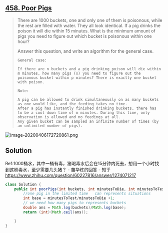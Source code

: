 ## [458. Poor Pigs](https://leetcode-cn.com/problems/poor-pigs/)

> There are 1000 buckets, one and only one of them is poisonous, while the rest are filled with water. They all look identical. If a pig drinks the poison it will die within 15 minutes. What is the minimum amount of pigs you need to figure out which bucket is poisonous within one hour?
>
> Answer this question, and write an algorithm for the general case.
>
>  
>
> ```
> General case:
> 
> If there are n buckets and a pig drinking poison will die within m minutes, how many pigs (x) you need to figure out the poisonous bucket within p minutes? There is exactly one bucket with poison.
> ```
>
>  
>
> ```
> Note:
> 
> A pig can be allowed to drink simultaneously on as many buckets as one would like, and the feeding takes no time.
> After a pig has instantly finished drinking buckets, there has to be a cool down time of m minutes. During this time, only observation is allowed and no feedings at all.
> Any given bucket can be sampled an infinite number of times (by an unlimited number of pigs).
> ```

![image-20200406172720861.png](https://pic.leetcode-cn.com/f9efb2484b94561b2d69d36c1c15a0aa9a309ef67615ab6692739be0275b044d-image-20200406172720861.png)



## Solution

Ref:1000桶水，其中一桶有毒，猪喝毒水后会在15分钟内死去，想用一个小时找到这桶毒水，至少需要几头猪？ - 苗华栋的回答 - 知乎 https://www.zhihu.com/question/60227816/answer/1274071217

```java
class Solution {
    public int poorPigs(int buckets, int minutesToDie, int minutesToTest) {
        //one pig in the limited time   can represents situations 
        int base = minutesToTest/minutesToDie +1;
        // we need how many pigs to represents buckets 
        double ans = Math.log(buckets)/Math.log(base);
        return (int)(Math.ceil(ans));

    }
}

```

